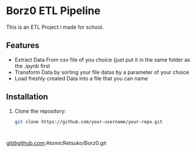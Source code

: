 # Borz0 ETL Pipeline

This is an ETL Project i made for school.

## Features
- Extract Data From csv file of you choice (just put it in the same folder as the .ipynb first
- Transform Data by sorting your file datas by a parameter of your choice
- Load freshly created Data into a file that you can name 

## Installation
1. Clone the repository:
   ```sh
   git clone https://github.com/your-username/your-repo.git




git@github.com:AtomicRetsuko/Borz0.git
